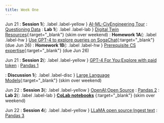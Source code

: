 ```yaml
---
title: Week One
---
```


Jun 21
: **Session 1**{: .label .label-yellow } [AI-ML-CivEngineering Tour](/InfrastructureChat/lecture/ses01-ju21wam)
    : [Questioning Data](https://ds100.org/course-notes-su23/intro_lec/introduction.html)
: **Lab 1**{: .label .label-lab } [Digital Twin Resources](https://github.com/dbrauchwerk/SRG_S23/wiki/Digital-Twins){:target="_blank"} (skim over weekend)
: **Homework 1A**{: .label .label-hw } [Use GPT-4 to explore queries on SogaChat](http://data100.datahub.berkeley.edu/hub/user-redirect/git-pull?repo=https%3A%2F%2Fgithub.com%2FDS-100%2Fsu23-materials&branch=main&urlpath=lab%2Ftree%2Fsu23-materials%2Fhw%2Fhw01%2Fhw01.ipynb){:target="_blank"} (due Jun 26)
: **Homework 1B**{: .label .label-hw } [Prerequisite CS expertise](https://drive.google.com/file/d/1yWakQTRRdyA-etJG-nwptXmECnO2phLC/view?usp=share_link){:target="_blank"} (due Jun 26)

Jun 21
: **Session 2**{: .label .label-yellow } [GPT-4 For You;Explore with paid token](/InfrastructureChat/lecture/ses2-ju21wpm) 
    : [Pandas 1](https://ds100.org/course-notes-su23/pandas_1/pandas_1.html)

: **Discussion 1**{: .label .label-disc } [Large Language Models](https://github.com/dbrauchwerk/SRG_S23/wiki/Digital-Twins){:target="_blank"} (skim over weekend)


Jun 22
: **Session 3**{: .label .label-yellow } [OpenAI;Open Source](/InfrastructureChat/lecture/ses3-ju22tham)
    : [Pandas 2](https://ds100.org/course-notes-su23/pandas_2/pandas_2.html)
: **Lab 2**{: .label .label-lab } [**CoLab notebooks**](https://github.com/dbrauchwerk/SRG_S23/wiki/Colab-Notebooks)
{:target="_blank"} (skim over weekend)

Jun 22
: **Session 4**{: .label .label-yellow } [LLaMA open source;Ingest text](/InfrastructureChat/lecture/ses4ju22thpm)
    : [Pandas 3](https://ds100.org/course-notes-su23/pandas_2/pandas_2.html)
